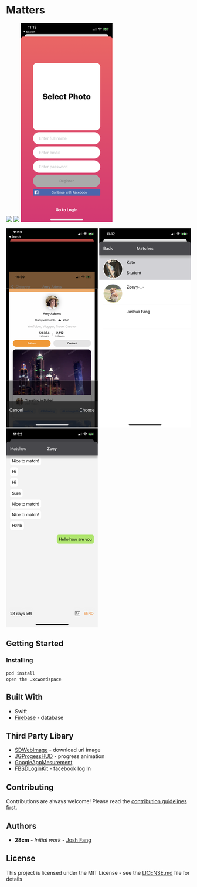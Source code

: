 # Matters
<p>
<img src="https://github.com/28cmm/tinders/blob/master/ExtraPicture/WechatIMG37.jpeg" width="250">
<img src="https://github.com/28cmm/tinders/blob/master/ExtraPicture/WechatIMG38.jpeg" width="250" >
<img src="/ExtraPicture/1.PNG" width="250">
</p>
<p>
<img src="/ExtraPicture/2.PNG" width="250" >
<img src="/ExtraPicture/3.PNG" width="250" >
<img src="/ExtraPicture/4.PNG" width="250">
</p>


## Getting Started

### Installing

```
pod install
open the .xcwordspace
```

## Built With
* Swift
* [Firebase]() - database


## Third Party Libary
* [SDWebImage]() - download url image
* [JGProgessHUD]() - progress animation
* [GoogleAppMesurement]() 
* [FBSDLoginKit]() - facebook log In

## Contributing

Contributions are always welcome!
Please read the [contribution guidelines](contributing.md) first.

## Authors

* **28cm** - *Initial work* - [Josh Fang](www.joshuafang.com)

## License

This project is licensed under the MIT License - see the [LICENSE.md]() file for details



